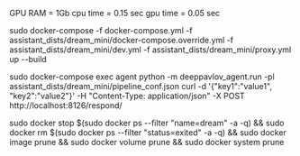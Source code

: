 GPU RAM = 1Gb
cpu time = 0.15 sec 
gpu time = 0.05 sec 

sudo docker-compose -f docker-compose.yml -f assistant_dists/dream_mini/docker-compose.override.yml -f assistant_dists/dream_mini/dev.yml -f assistant_dists/dream_mini/proxy.yml up --build

sudo docker-compose exec agent python -m deeppavlov_agent.run -pl assistant_dists/dream_mini/pipeline_conf.json
curl -d '{"key1":"value1", "key2":"value2"}' -H "Content-Type: application/json" -X POST http://localhost:8126/respond/

sudo docker stop $(sudo docker ps --filter "name=dream" -a -q) && sudo docker rm $(sudo docker ps --filter "status=exited" -a -q) && sudo docker image prune && sudo docker volume prune && sudo docker system prune
